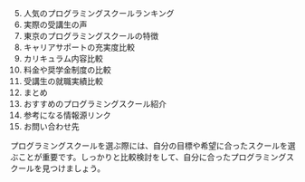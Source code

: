 
5. 人気のプログラミングスクールランキング  
6. 実際の受講生の声  
7. 東京のプログラミングスクールの特徴  
8. キャリアサポートの充実度比較  
9. カリキュラム内容比較  
10. 料金や奨学金制度の比較  
11. 受講生の就職実績比較  
12. まとめ  
13. おすすめのプログラミングスクール紹介  
14. 参考になる情報源リンク  
15. お問い合わせ先  

プログラミングスクールを選ぶ際には、自分の目標や希望に合ったスクールを選ぶことが重要です。しっかりと比較検討をして、自分に合ったプログラミングスクールを見つけましょう。